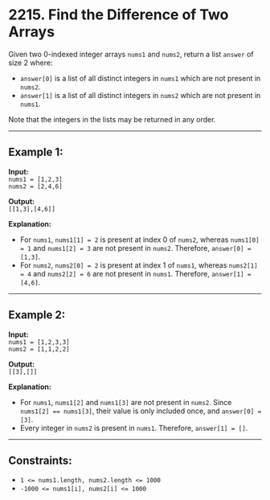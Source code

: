 # 2215. Find the Difference of Two Arrays

Given two 0-indexed integer arrays `nums1` and `nums2`, return a list `answer` of size 2 where:

- `answer[0]` is a list of all distinct integers in `nums1` which are not present in `nums2`.
- `answer[1]` is a list of all distinct integers in `nums2` which are not present in `nums1`.

Note that the integers in the lists may be returned in any order.

---

## Example 1:

**Input:**  
`nums1 = [1,2,3]`  
`nums2 = [2,4,6]`  

**Output:**  
`[[1,3],[4,6]]`  

**Explanation:**  
- For `nums1`, `nums1[1] = 2` is present at index 0 of `nums2`, whereas `nums1[0] = 1` and `nums1[2] = 3` are not present in `nums2`. Therefore, `answer[0] = [1,3]`.
- For `nums2`, `nums2[0] = 2` is present at index 1 of `nums1`, whereas `nums2[1] = 4` and `nums2[2] = 6` are not present in `nums1`. Therefore, `answer[1] = [4,6]`.

---

## Example 2:

**Input:**  
`nums1 = [1,2,3,3]`  
`nums2 = [1,1,2,2]`  

**Output:**  
`[[3],[]]`  

**Explanation:**  
- For `nums1`, `nums1[2]` and `nums1[3]` are not present in `nums2`. Since `nums1[2] == nums1[3]`, their value is only included once, and `answer[0] = [3]`.
- Every integer in `nums2` is present in `nums1`. Therefore, `answer[1] = []`.

---

## Constraints:

- `1 <= nums1.length, nums2.length <= 1000`
- `-1000 <= nums1[i], nums2[i] <= 1000`